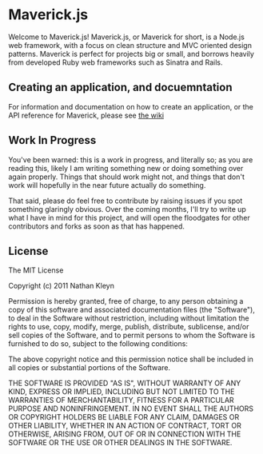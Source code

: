 # Maverick.js

Welcome to Maverick.js! Maverick.js, or Maverick for short, is a Node.js web framework, with a focus on clean structure and MVC oriented design patterns. Maverick is perfect for projects big or small, and borrows heavily from developed Ruby web frameworks such as Sinatra and Rails.

## Creating an application, and docuemntation

For information and documentation on how to create an application, or the API reference for Maverick, please see [the wiki](https://github.com/nathankleyn/maverick.js/wiki)

## Work In Progress

You've been warned: this is a work in progress, and literally so; as you are reading this, likely I am writing something new or doing something over again properly. Things that should work might not, and things that don't work will hopefully in the near future actually do something.

That said, please do feel free to contribute by raising issues if you spot something glaringly obvious. Over the coming months, I'll try to write up what I have in mind for this project, and will open the floodgates for other contributors and forks as soon as that has happened.

## License

The MIT License

Copyright (c) 2011 Nathan Kleyn

Permission is hereby granted, free of charge, to any person obtaining a copy
of this software and associated documentation files (the "Software"), to deal
in the Software without restriction, including without limitation the rights
to use, copy, modify, merge, publish, distribute, sublicense, and/or sell
copies of the Software, and to permit persons to whom the Software is
furnished to do so, subject to the following conditions:

The above copyright notice and this permission notice shall be included in
all copies or substantial portions of the Software.

THE SOFTWARE IS PROVIDED "AS IS", WITHOUT WARRANTY OF ANY KIND, EXPRESS OR
IMPLIED, INCLUDING BUT NOT LIMITED TO THE WARRANTIES OF MERCHANTABILITY,
FITNESS FOR A PARTICULAR PURPOSE AND NONINFRINGEMENT. IN NO EVENT SHALL THE
AUTHORS OR COPYRIGHT HOLDERS BE LIABLE FOR ANY CLAIM, DAMAGES OR OTHER
LIABILITY, WHETHER IN AN ACTION OF CONTRACT, TORT OR OTHERWISE, ARISING FROM,
OUT OF OR IN CONNECTION WITH THE SOFTWARE OR THE USE OR OTHER DEALINGS IN
THE SOFTWARE.
